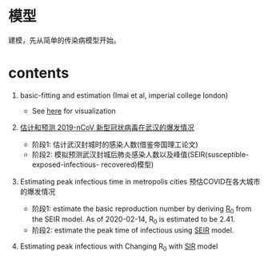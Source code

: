 # 模型

建模，先从简单的传染病模型开始。

# contents

1. basic-fitting and estimation (Imai et al, imperial college london)
   - See [here](https://luxxxlucy.github.io/projects/2020_wuhan/idyll_tryout/index.html) for visualization

2. [估计和预测 2019-nCoV 新型冠状病毒在武汉的爆发情况](https://github.com/YiranJing/Coronavirus-Epidemic-2019-nCov)
   - 阶段1: 估计武汉封城时的感染人数(借鉴帝国理工论文)
   - 阶段2: 模拟预测武汉封城后肺炎感染人数以及峰值(SEIR(susceptible-exposed-infectious- recovered)模型)

3. Estimating peak infectious time in metropolis cities 预估COVID在各大城市的爆发情况
   - 阶段1: estimate the basic reproduction number by deriving [R<sub>0</sub>](https://github.com/wuhan2020/Covid-19-data-science/tree/master/Model/Estimation%20of%20R0_Yijun%20Wang) from the SEIR model. As of 2020-02-14, R<sub>0</sub> is estimated to be 2.41.
   - 阶段2: estimate the peak time of infectious using [SEIR](https://github.com/wuhan2020/Covid-19-data-science/tree/master/Model/SEIR%20Forecast_Yijun%20Wang_Owen%20Xu) model.

4. Estimating peak infectious with Changing R<sub>0</sub> with [SIR](https://github.com/wuhan2020/Covid-19-data-science/tree/master/Model/SIR_Owen_Yijun) model
